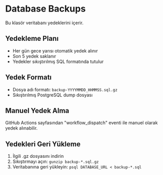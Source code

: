 # Database Backups

Bu klasör veritabanı yedeklerini içerir.

## Yedekleme Planı
- Her gün gece yarısı otomatik yedek alınır
- Son 5 yedek saklanır
- Yedekler sıkıştırılmış SQL formatında tutulur

## Yedek Formatı
- Dosya adı formatı: `backup-YYYYMMDD_HHMMSS.sql.gz`
- Sıkıştırılmış PostgreSQL dump dosyası

## Manuel Yedek Alma
GitHub Actions sayfasından "workflow_dispatch" eventi ile manuel olarak yedek alınabilir.

## Yedekleri Geri Yükleme
1. İlgili .gz dosyasını indirin
2. Sıkıştırmayı açın: `gunzip backup-*.sql.gz`
3. Veritabanına geri yükleyin: `psql DATABASE_URL < backup-*.sql` 